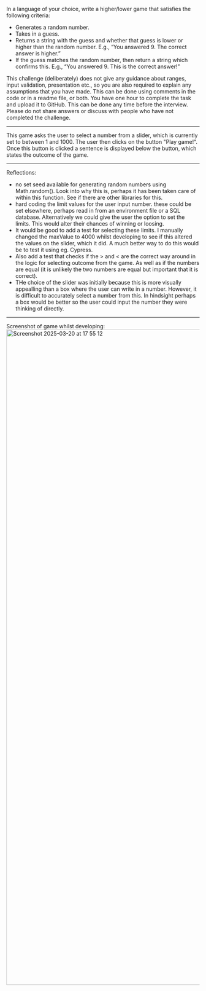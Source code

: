 In a language of your choice, write a higher/lower game that satisfies the following criteria: 

- Generates a random number. 
- Takes in a guess. 
- Returns a string with the guess and whether that guess is lower or higher than the random number. E.g., “You answered 9. The correct answer is higher.” 
- If the guess matches the random number, then return a string which confirms this. E.g., “You answered 9. This is the correct answer!” 

This challenge (deliberately) does not give any guidance about ranges, input validation, presentation etc., so you are also required to explain any assumptions that you have made. This can be done using comments in the code or in a readme file, or both. 
You have one hour to complete the task and upload it to GitHub. This can be done any time before the interview. Please do not share answers or discuss with people who have not completed the challenge. 

----

This game asks the user to select a number from a slider, which is currently set to between 1 and 1000.
The user then clicks on the button "Play game!".
Once this button is clicked a sentence is displayed below the button, which states the outcome of the game.

---

Reflections:

- no set seed available for generating random numbers using Math.random(). Look into why this is, perhaps it has been taken care of within this function. See if there are other libraries for this. 
- hard coding the limit values for the user input number. these could be set elsewhere, perhaps read in from an environment file or a SQL database. Alternatively we could give the user the option to set the limits. This would alter their chances of winning or loosing.
- It would be good to add a test for selecting these limits. I manually changed the maxValue to 4000 whilst developing to see if this altered the values on the slider, which it did. A much better way to do this would be to test it using eg. Cypress.
- Also add a test that checks if the > and < are the correct way around in the logic for selecting outcome from the game. As well as if the numbers are equal (it is unlikely the two numbers are equal but important that it is correct).
- THe choice of the slider was initially because this is more visually appealling than a box where the user can write in a number. However, it is difficult to accurately select a number from this. In hindsight perhaps a box would be better so the user could input the number they were thinking of directly.


---
Screenshot of game whilst developing:
<img width="1706" alt="Screenshot 2025-03-20 at 17 55 12" src="https://github.com/user-attachments/assets/7d72710f-fa87-4ed3-9de0-ed84d4dacb5f" />

